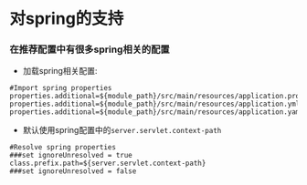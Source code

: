 # 对spring的支持

### 在推荐配置中有很多spring相关的配置
- 加载spring相关配置:
```properties
#Import spring properties
properties.additional=${module_path}/src/main/resources/application.properties
properties.additional=${module_path}/src/main/resources/application.yml
properties.additional=${module_path}/src/main/resources/application.yaml
```

- 默认使用spring配置中的`server.servlet.context-path`
```
#Resolve spring properties
###set ignoreUnresolved = true
class.prefix.path=${server.servlet.context-path}
###set ignoreUnresolved = false
```
